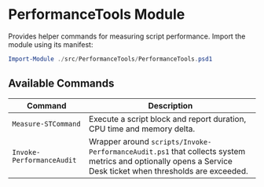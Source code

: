 # PerformanceTools Module

Provides helper commands for measuring script performance. Import the module using its manifest:

```powershell
Import-Module ./src/PerformanceTools/PerformanceTools.psd1
```

## Available Commands

| Command | Description |
|---------|-------------|
| `Measure-STCommand` | Execute a script block and report duration, CPU time and memory delta. |
| `Invoke-PerformanceAudit` | Wrapper around `scripts/Invoke-PerformanceAudit.ps1` that collects system metrics and optionally opens a Service Desk ticket when thresholds are exceeded. |
